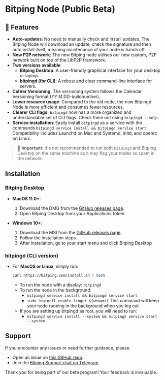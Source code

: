 # Bitping Node (Public Beta)

## 🌟 Features
- **Auto-updates**: No need to manually check and install updates. The Bitping Node will download an update, check the signature and then auto install itself, meaning maintenance of your node is hands off.
- **New P2P network**: The new Bitping node utilises our new custom, P2P network built on top of the LibP2P framework.
- **Two versions available**:
  - **Bitping Desktop**: A user-friendly graphical interface for your desktop or laptop.
  - **bitpingd (for CLI)**: A robust and clear command-line interface for servers.
- **CalVer Versioning**: The versioning system follows the Calendar Versioning format (YY.M.DD-buildnumber).
- **Lower resource usage**: Compared to the old node, the new Bitpingd Node is more efficient and consumes fewer resources.
- **Clearer CLI flags**: `bitpingd` now has a more organized and understandable set of CLI flags. Check them out using `bitpingd --help`.
- **Service installation**: Easily install `bitpingd` as a service with the commands `bitpingd service install && bitpingd service start`. Compatibility includes Launchd on Mac and Systemd, initd, and openrc on Linux.

> 🚫 **Important**: It's not recommended to run both `bitpingd` and Bitping Desktop on the same machine as it may flag your nodes as spam in the network.

## Installation

### Bitping Desktop
- **MacOS 11.0+**:
  1. Download the DMG from the [GitHub releases page](https://github.com/BitpingApp/Bitping-Node/releases).
  2. Open Bitping Desktop from your Applications folder

- **Windows 10+**:
  1. Download the MSI from the [GitHub releases page](https://github.com/BitpingApp/Bitping-Node/releases).
  2. Follow the installation steps.
  3. After installation, go to your start menu and click Bitping Desktop

### bitpingd (CLI version)
- For **MacOS or Linux**, simply run:
  ```bash
  curl https://bitping.com/install.sh | bash
  ```
  - To run the node with a display: `bitpingd`
  - To run the node in the background:
      - `bitpingd service install && bitpingd service start`
      - `sudo loginctl enable-linger $(whoami)` This command will keep your node running in the background when you log out
  - If you are setting up bitpingd as root, you will need to run:
      - `bitpingd service install --system && bitpingd service start --system`

## Support

If you encounter any issues or need further guidance, please:
- Open an issue on [this GitHub repo](https://github.com/BitpingApp/Bitping-Node/issues).
- Join the [Bitping Support chat on Telegram](https://t.me/bitping).

Thank you for being part of our beta program! Your feedback is invaluable.

